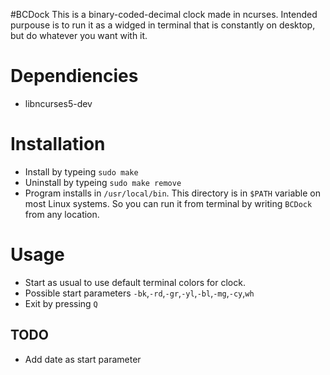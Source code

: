 #BCDock
This is a binary-coded-decimal clock made in ncurses. Intended purpouse is to run it as a widged in terminal that is constantly on desktop, but do whatever you want with it.

# Dependiencies

* libncurses5-dev

# Installation

* Install by typeing `sudo make`
* Uninstall by typeing `sudo make remove`
* Program installs in `/usr/local/bin`. This directory is in `$PATH` variable on most Linux systems. So you can run it from terminal by writing `BCDock` from any location.
# Usage

* Start as usual to use default terminal colors for clock.
* Possible start parameters `-bk`,`-rd`,`-gr`,`-yl`,`-bl`,`-mg`,`-cy`,`wh`
* Exit by pressing `Q`

## TODO

* Add date as start parameter
